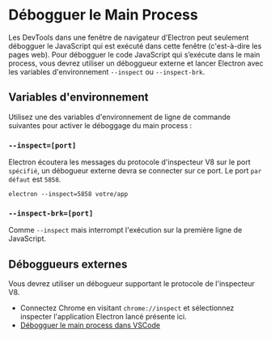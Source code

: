 # Débogguer le Main Process

Les DevTools dans une fenêtre de navigateur d’Electron peut seulement débogguer le JavaScript qui est exécuté dans cette fenêtre (c'est-à-dire les pages web). Pour débogguer le code JavaScript qui s’exécute dans le main process, vous devrez utiliser un déboggueur externe et lancer Electron avec les variables d'environnement `--inspect` ou `--inspect-brk`.

## Variables d'environnement

Utilisez une des variables d'environnement de ligne de commande suivantes pour activer le déboggage du main process :

### `--inspect=[port]`

Electron écoutera les messages du protocole d'inspecteur V8 sur le port `spécifié`, un débogueur externe devra se connecter sur ce port. Le port `par défaut` est `5858`.

```shell
electron --inspect=5858 votre/app
```

### `--inspect-brk=[port]`

Comme `--inspect` mais interrompt l'exécution sur la première ligne de JavaScript.

## Déboggueurs externes

Vous devrez utiliser un débogueur supportant le protocole de l'inspecteur V8.

- Connectez Chrome en visitant `chrome://inspect` et sélectionnez inspecter l'application Electron lancé présente ici.
- [Débogguer le main process dans VSCode](debugging-main-process-vscode.md)
